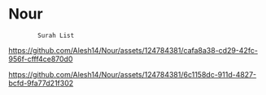 # Nour

            Surah List 



https://github.com/Alesh14/Nour/assets/124784381/cafa8a38-cd29-42fc-956f-cfff4ce870d0  


https://github.com/Alesh14/Nour/assets/124784381/6c1158dc-911d-4827-bcfd-9fa77d21f302





